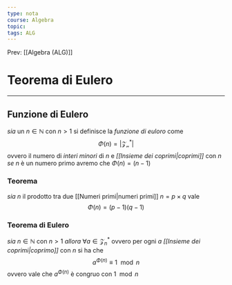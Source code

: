 ```yaml
---
type: nota
course: Algebra
topic: 
tags: ALG
---
```


Prev: [[Algebra (ALG)]]

# Teorema di Eulero
---
## Funzione di Eulero
_sia_ un  $n\in \mathbb{N}$ con $n>1$ si definisce la _funzione di euloro_ come 
$$\Phi(n) = |\mathcal{Z_{n}^{*}}|$$
ovvero il numero di _interi minori_ di $n$ e _[[Insieme dei coprimi|coprimi]]_ con $n$
_se_ $n$ è un numero primo avremo che $\Phi(n)= (n-1)$ 

### Teorema
_sia_ $n$ il prodotto tra due [[Numeri primi|numeri primi]] $n =p\times q$
vale $$\Phi(n) = (p-1)(q-1)$$

### Teorema di Eulero
_sia_ $n \in \mathbb{N}$ con $n>1$ 
_allora_ $\forall a \in \mathcal{Z}_n^*$ ovvero per ogni $a$ _[[Insieme dei coprimi|coprimo]]_ con $n$
si ha che 
$$a^{\Phi(n)}\equiv 1 \mod n$$
ovvero vale che $a^{\Phi(n)}$ è congruo con $1 \mod n$